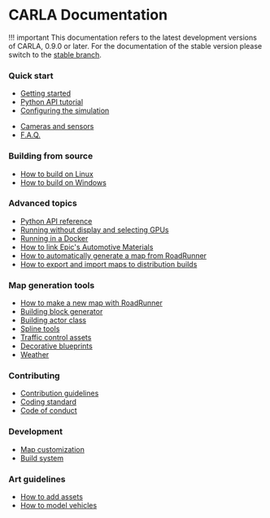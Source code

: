 <h1>CARLA Documentation</h1>

!!! important
    This documentation refers to the latest development versions of CARLA, 0.9.0
    or later. For the documentation of the stable version please switch to the
    [stable branch](https://carla.readthedocs.io/en/stable/).

<h3>Quick start</h3>

  * [Getting started](getting_started.md)
  * [Python API tutorial](python_api_tutorial.md)
  * [Configuring the simulation](configuring_the_simulation.md)
  <!-- * [Measurements](measurements.md) -->
  * [Cameras and sensors](cameras_and_sensors.md)
  * [F.A.Q.](faq.md)

<h3>Building from source</h3>

  * [How to build on Linux](how_to_build_on_linux.md)
  * [How to build on Windows](how_to_build_on_windows.md)

<h3>Advanced topics</h3>

  * [Python API reference](python_api.md)
  * [Running without display and selecting GPUs](carla_headless.md)
  * [Running in a Docker](carla_docker.md)
  * [How to link Epic's Automotive Materials](epic_automotive_materials.md)
  * [How to automatically generate a map from RoadRunner](generate_map_from_fbx.md)
  * [How to export and import maps to distribution builds](export_import_dist.md)

<h3>Map generation tools</h3>

  * [How to make a new map with RoadRunner](how_to_make_a_new_map.md)
  * [Building block generator](building_block_generator.md)
  * [Building actor class](building_actor_class.md)
  * [Spline tools](spline_tools.md)
  * [Traffic control assets](traffic_control_assets.md)
  * [Decorative blueprints](decorative_blueprints.md)
  * [Weather](weather.md)

<h3>Contributing</h3>

  * [Contribution guidelines](CONTRIBUTING.md)
  * [Coding standard](coding_standard.md)
  * [Code of conduct](CODE_OF_CONDUCT.md)

<h3>Development</h3>

  * [Map customization](map_customization.md)
  * [Build system](build_system.md)

<h3>Art guidelines</h3>

  * [How to add assets](how_to_add_assets.md)
  * [How to model vehicles](how_to_model_vehicles.md)
